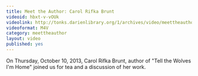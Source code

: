 ```yaml
---
title: Meet the Author: Carol Rifka Brunt
videoid: hbxt-v-vOUk
videolink: http://tonks.darienlibrary.org/1/archives/video/meettheauthor/20131010_carol_rifka_brunt.m4v
videoformat: M4V
category: meettheauthor
layout: video
published: yes
---
```


On Thursday, October 10, 2013, Carol Rifka Brunt, author of "Tell the Wolves I'm Home" joined us for tea and a discussion of her work. 